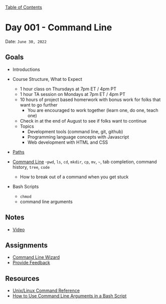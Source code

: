[Table of Contents](../../README.md)

# Day 001 - Command Line

Date: `June 30, 2022`

## Goals
* Introductions
* Course Structure, What to Expect
	- 1 hour class on Thursdays at 7pm ET / 4pm PT
	- 1 hour TA session on Mondays at 7pm ET / 4pm PT
	- 10 hours of project based homerwork with bonus work for folks that want to go further
		- You are encouraged to work together (learn one, do one, teach one)
	- Check in at the end of August to see if folks want to continue
	- Topics
		- Development tools (command line, git, github)
		- Programming language concepts with Javascript
		- Web development with HTML and CSS
	
* [Paths](../../units/paths/README.md)
* [Command Line](../../units/command-line/README.md)
	-`pwd`, `ls`, `cd`, `mkdir`, `cp`, `mv`, `~`, tab completion, command history, `tree`, `code`
	- How to break out of a command when you get stuck
* Bash Scripts
	- `chmod`
	- command line arguments

## Notes
* [Video](https://www.youtube.com/watch?v=chenOBvCVdg&list=PLEe5sIaD0o5eM6aZqs3xJvMHInVq_jfqj&index=3&t=2s&ab_channel=CodeFriendsSummer2022Private)
<!--* [Bonus Video](https://youtu.be/xJgHdH2fieA)-->

## Assignments
* [Command Line Wizard](../../assignments/command-line-wizard)
* [Provide Feedback](https://docs.google.com/forms/d/e/1FAIpQLScugCfY_PZ5JJGPyv_y-cjqCYkjxCsNlYnNV1RGEykxzhDVZg/viewform?usp=sf_link)

## Resources
* [Unix/Linux Command Reference](http://www.cheat-sheets.org/saved-copy/fwunixref.pdf)
* [How to Use Command Line Arguments in a Bash Script](https://www.baeldung.com/linux/use-command-line-arguments-in-bash-script)
